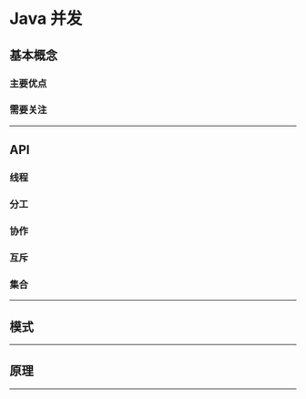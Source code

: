 #   Java 并发


##  基本概念

### 主要优点


### 需要关注


----

##  API

### 线程


### 分工


### 协作


### 互斥


### 集合

----

##  模式


----

##  原理

----